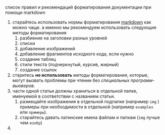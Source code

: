 список правил и рекомендаций форматирования документации при помощи markdown

1. старайтесь использовать нормы форматирования [markdown]() как можно чаще. а именно мы рекомендуем использовать следующие методы форматирования
	1. разбиение на заголовки разных уровней
	2. списки
	3. добавление изображений
	4. добавление фрагментов исходного кода, если нужно
	5. создание таблиц 
	6. стили текста (подчеркнутый, курсив, жирный)
	7. создание ссылок
2. старитесь **не использовать** методы форматирования, которые, могут вызвать проблемы при чтении без *специальных программ-вьюверов*.
3. части одной статьи должны храниться в отдельной папке, именуемой в соответствии с названием статьи.
	1. размещайте изображения в отдельной подпапке (например `img` ) примеры при необходимости в отдельной (например `examples` или `примеры`).
	2. старайтесь давать латинские имена файлам и папкам (`img` лучше чем `изобр`)
4. 